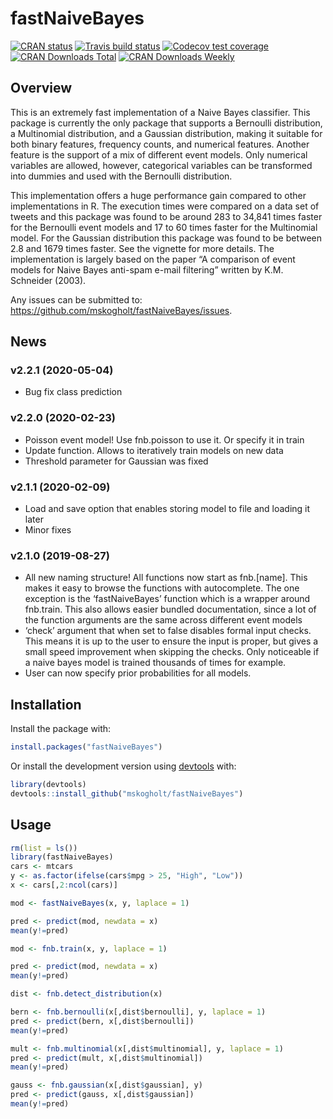 fastNaiveBayes
==============

[![CRAN
status](https://www.r-pkg.org/badges/version/fastNaiveBayes)](https://cran.r-project.org/package=fastNaiveBayes)
[![Travis build
status](https://travis-ci.org/mskogholt/fastNaiveBayes.svg?branch=master)](https://travis-ci.org/mskogholt/fastNaiveBayes)
[![Codecov test
coverage](https://codecov.io/gh/mskogholt/fastNaiveBayes/branch/master/graph/badge.svg)](https://codecov.io/gh/mskogholt/fastNaiveBayes?branch=master)
[![CRAN Downloads
Total](http://cranlogs.r-pkg.org/badges/grand-total/fastNaiveBayes)](https://cran.r-project.org/package=fastNaiveBayes)
[![CRAN Downloads
Weekly](http://cranlogs.r-pkg.org/badges/last-week/fastNaiveBayes)](https://cran.r-project.org/package=fastNaiveBayes)

Overview
--------

This is an extremely fast implementation of a Naive Bayes classifier.
This package is currently the only package that supports a Bernoulli
distribution, a Multinomial distribution, and a Gaussian distribution,
making it suitable for both binary features, frequency counts, and
numerical features. Another feature is the support of a mix of different
event models. Only numerical variables are allowed, however, categorical
variables can be transformed into dummies and used with the Bernoulli
distribution.

This implementation offers a huge performance gain compared to other
implementations in R. The execution times were compared on a data set of
tweets and this package was found to be around 283 to 34,841 times
faster for the Bernoulli event models and 17 to 60 times faster for the
Multinomial model. For the Gaussian distribution this package was found
to be between 2.8 and 1679 times faster. See the vignette for more
details. The implementation is largely based on the paper “A comparison
of event models for Naive Bayes anti-spam e-mail filtering” written by
K.M. Schneider (2003).

Any issues can be submitted to:
<a href="https://github.com/mskogholt/fastNaiveBayes/issues" class="uri">https://github.com/mskogholt/fastNaiveBayes/issues</a>.

News
----

### v2.2.1 (2020-05-04)

-   Bug fix class prediction

### v2.2.0 (2020-02-23)

-   Poisson event model! Use fnb.poisson to use it. Or specify it in
    train
-   Update function. Allows to iteratively train models on new data
-   Threshold parameter for Gaussian was fixed

### v2.1.1 (2020-02-09)

-   Load and save option that enables storing model to file and loading
    it later
-   Minor fixes

### v2.1.0 (2019-08-27)

-   All new naming structure! All functions now start as fnb.\[name\].
    This makes it easy to browse the functions with autocomplete. The
    one exception is the ‘fastNaiveBayes’ function which is a wrapper
    around fnb.train. This also allows easier bundled documentation,
    since a lot of the function arguments are the same across different
    event models
-   ‘check’ argument that when set to false disables formal input
    checks. This means it is up to the user to ensure the input is
    proper, but gives a small speed improvement when skipping the
    checks. Only noticeable if a naive bayes model is trained thousands
    of times for example.
-   User can now specify prior probabilities for all models.

Installation
------------

Install the package with:

``` r
install.packages("fastNaiveBayes")
```

Or install the development version using
[devtools](https://github.com/hadley/devtools) with:

``` r
library(devtools)
devtools::install_github("mskogholt/fastNaiveBayes")
```

Usage
-----

``` r
rm(list = ls())
library(fastNaiveBayes)
cars <- mtcars
y <- as.factor(ifelse(cars$mpg > 25, "High", "Low"))
x <- cars[,2:ncol(cars)]

mod <- fastNaiveBayes(x, y, laplace = 1)

pred <- predict(mod, newdata = x)
mean(y!=pred)

mod <- fnb.train(x, y, laplace = 1)

pred <- predict(mod, newdata = x)
mean(y!=pred)

dist <- fnb.detect_distribution(x)

bern <- fnb.bernoulli(x[,dist$bernoulli], y, laplace = 1)
pred <- predict(bern, x[,dist$bernoulli])
mean(y!=pred)

mult <- fnb.multinomial(x[,dist$multinomial], y, laplace = 1)
pred <- predict(mult, x[,dist$multinomial])
mean(y!=pred)

gauss <- fnb.gaussian(x[,dist$gaussian], y)
pred <- predict(gauss, x[,dist$gaussian])
mean(y!=pred)
```
